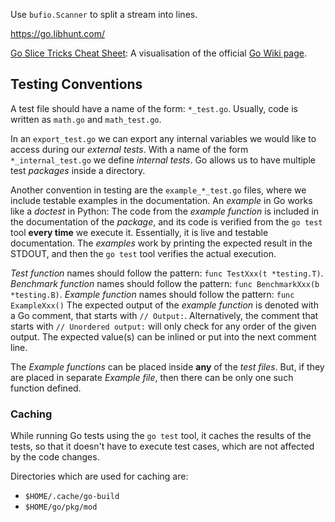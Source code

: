 Use `bufio.Scanner` to split a stream into lines.

https://go.libhunt.com/

[Go Slice Tricks Cheat Sheet](https://ueokande.github.io/go-slice-tricks/):
A visualisation of the official [Go Wiki page](https://ueokande.github.io/go-slice-tricks/).

Testing Conventions
-------------------

A test file should have a name of the form: `*_test.go`.
Usually, code is written as `math.go` and `math_test.go`.

In an `export_test.go` we can export any internal variables we would like to
access during our _external tests_.
With a name of the form `*_internal_test.go` we define _internal tests_.
Go allows us to have multiple test _packages_ inside a directory.

Another convention in testing are the `example_*_test.go` files, where we
include testable examples in the documentation.
An _example_ in Go works like a _doctest_ in Python:
The code from the _example function_ is included in the documentation of the
_package_, and its code is verified from the `go test` tool **every time** we
execute it.  Essentially, it is live and testable documentation.
The _examples_ work by printing the expected result in the STDOUT, and then
the `go test` tool verifies the actual execution.

_Test function_ names should follow the pattern:
   `func TestXxx(t *testing.T)`.
_Benchmark function_ names should follow the pattern:
   `func BenchmarkXxx(b *testing.B)`.
_Example function_ names should follow the pattern:
   `func ExampleXxx()`
The expected output of the _example function_ is denoted with a Go comment, that
starts with `// Output:`.  Alternatively, the comment that starts with `//
Unordered output:` will only check for any order of the given output.
The expected value(s) can be inlined or put into the next comment line.

The _Example functions_ can be placed inside **any** of the _test files_.
But, if they are placed in separate _Example file_, then there can be only one
such function defined.

### Caching ###

While running Go tests using the `go test` tool, it caches the results of the
tests, so that it doesn't have to execute test cases, which are not affected by
the code changes.

Directories which are used for caching are:

 - `$HOME/.cache/go-build`
 - `$HOME/go/pkg/mod`
